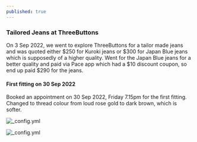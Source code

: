 ```yaml
---
published: true
---
```

### Tailored Jeans at ThreeButtons

On 3 Sep 2022, we went to explore ThreeButtons for a tailor made jeans and was quoted either $250 for Kuroki jeans or $300 for Japan Blue jeans which is supposedly of a higher quality. Went for the Japan Blue jeans for a better quality and paid via Pace app which had a $10 discount coupon, so end up paid $290 for the jeans.

#### First fitting on 30 Sep 2022
Booked an appointment on 30 Sep 2022, Friday 7.15pm for the first fitting. Changed to thread colour from loud rose gold to dark brown, which is softer.

![_config.yml]({{site.baseurl}}/images/jeans1.jpg)

![_config.yml]({{site.baseurl}}/images/jeans2.jpg)
